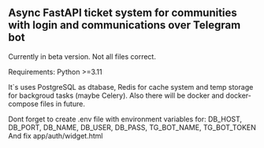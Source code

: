 ## Async FastAPI ticket system for communities with login and communications over Telegram bot

Currently in beta version. Not all files correct.

Requirements: Python >=3.11

It`s uses PostgreSQL as dtabase, Redis for cache system and temp storage for backgroud tasks (maybe Celery).
Also there will be docker and docker-compose files in future.

Dont forget to create .env file with environment variables for:
DB_HOST, DB_PORT, DB_NAME, DB_USER, DB_PASS, TG_BOT_NAME, TG_BOT_TOKEN
And fix app/auth/widget.html
